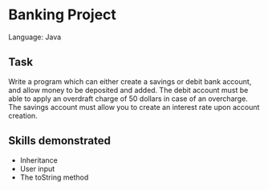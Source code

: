 # Banking Project
Language: Java
## Task
Write a program which can either create a savings or debit bank account, and allow money to be deposited and added. The debit account must be able to apply an overdraft charge of 50 dollars in case of an overcharge. The savings account must allow you to create an interest rate upon account creation. 
## Skills demonstrated
- Inheritance
- User input
- The toString method